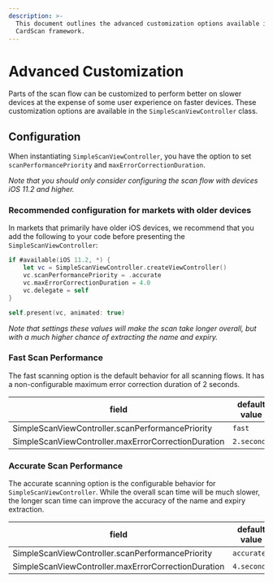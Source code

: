 ```yaml
---
description: >-
  This document outlines the advanced customization options available in the
  CardScan framework.
---
```


# Advanced Customization

Parts of the scan flow can be customized to perform better on slower devices at the expense of some user experience on faster devices. These customization options are available in the `SimpleScanViewController` class.


## Configuration

When instantiating `SimpleScanViewController`, you have the option to set `scanPerformancePriority` and `maxErrorCorrectionDuration`.

_Note that you should only consider configuring the scan flow with devices iOS 11.2 and higher._

### Recommended configuration for markets with older devices

In markets that primarily have older iOS devices, we recommend that you add the following to your code before presenting the `SimpleScanViewController`:

```swift
if #available(iOS 11.2, *) {
    let vc = SimpleScanViewController.createViewController()
    vc.scanPerformancePriority = .accurate
    vc.maxErrorCorrectionDuration = 4.0
    vc.delegate = self
}

self.present(vc, animated: true)
```


_Note that settings these values will make the scan take longer overall, but with a much higher chance of extracting the name and expiry._

### Fast Scan Performance 
The fast scanning option is the default behavior for all scanning flows. It has a non-configurable maximum error correction duration of 2 seconds.

| field | default value |
| ----- | ------------- |
| SimpleScanViewController.scanPerformancePriority | `fast` |
| SimpleScanViewController.maxErrorCorrectionDuration | `2.seconds` |

### Accurate Scan Performance 
The accurate scanning option is the configurable behavior for `SimpleScanViewController`. While the overall scan time will be much slower, the longer scan time can improve the accuracy of the name and expiry extraction.

| field | default value |
| ----- | ------------- |
| SimpleScanViewController.scanPerformancePriority | `accurate` |
| SimpleScanViewController.maxErrorCorrectionDuration | `4.seconds` |